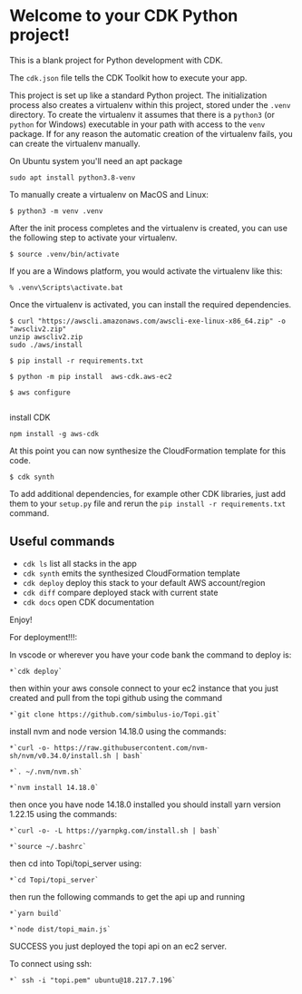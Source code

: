
# Welcome to your CDK Python project!

This is a blank project for Python development with CDK.

The `cdk.json` file tells the CDK Toolkit how to execute your app.

This project is set up like a standard Python project.  The initialization
process also creates a virtualenv within this project, stored under the `.venv`
directory.  To create the virtualenv it assumes that there is a `python3`
(or `python` for Windows) executable in your path with access to the `venv`
package. If for any reason the automatic creation of the virtualenv fails,
you can create the virtualenv manually.

On Ubuntu system you'll need an apt package
```
sudo apt install python3.8-venv
```

To manually create a virtualenv on MacOS and Linux:

```
$ python3 -m venv .venv
```

After the init process completes and the virtualenv is created, you can use the following
step to activate your virtualenv.

```
$ source .venv/bin/activate
```

If you are a Windows platform, you would activate the virtualenv like this:

```
% .venv\Scripts\activate.bat
```

Once the virtualenv is activated, you can install the required dependencies.

```
$ curl "https://awscli.amazonaws.com/awscli-exe-linux-x86_64.zip" -o "awscliv2.zip"
unzip awscliv2.zip
sudo ./aws/install

$ pip install -r requirements.txt

$ python -m pip install  aws-cdk.aws-ec2

$ aws configure
 
```

install CDK
```
npm install -g aws-cdk
```

At this point you can now synthesize the CloudFormation template for this code.

```
$ cdk synth
```

To add additional dependencies, for example other CDK libraries, just add
them to your `setup.py` file and rerun the `pip install -r requirements.txt`
command.

## Useful commands

 * `cdk ls`          list all stacks in the app
 * `cdk synth`       emits the synthesized CloudFormation template
 * `cdk deploy`      deploy this stack to your default AWS account/region
 * `cdk diff`        compare deployed stack with current state
 * `cdk docs`        open CDK documentation

Enjoy!

For deployment!!!:

In vscode or wherever you have your code bank the command to deploy is:
```
*`cdk deploy`
```
then within your aws console connect to your ec2 instance that you just created and pull from the topi github using the command
```
*`git clone https://github.com/simbulus-io/Topi.git`
```
install nvm and node version 14.18.0 using the commands:
```
*`curl -o- https://raw.githubusercontent.com/nvm-sh/nvm/v0.34.0/install.sh | bash`
```
```
*`. ~/.nvm/nvm.sh`
```
```
*`nvm install 14.18.0`
```
then once you have node 14.18.0 installed you should install yarn version 1.22.15 using the commands:
```
*`curl -o- -L https://yarnpkg.com/install.sh | bash`
```
```
*`source ~/.bashrc`
```
then  cd into Topi/topi_server using:
```
*`cd Topi/topi_server`
```
then run the following commands to get the api up and running
```
*`yarn build`
```
```
*`node dist/topi_main.js`
```
SUCCESS you just deployed the topi api on an ec2 server.


To connect using ssh:
```
*` ssh -i "topi.pem" ubuntu@18.217.7.196`
```
